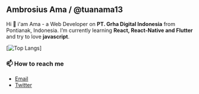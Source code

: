 ## Ambrosius Ama / @tuanama13

Hi 🙌 i'am Ama - a Web Developer on **PT. Grha Digital Indonesia** from Pontianak, Indonesia. I’m currently learning **React, React-Native and Flutter** and try to love **javascript**.

[![Top Langs](https://github-readme-stats.vercel.app/api/top-langs/?username=tuanama13&show_icons=true&count_private=true)]
### 📫 How to reach me

* [Email](mailto:tuanama7@gmail.com)
* [Twitter](https://twitter.com/ambrosiusama7)
